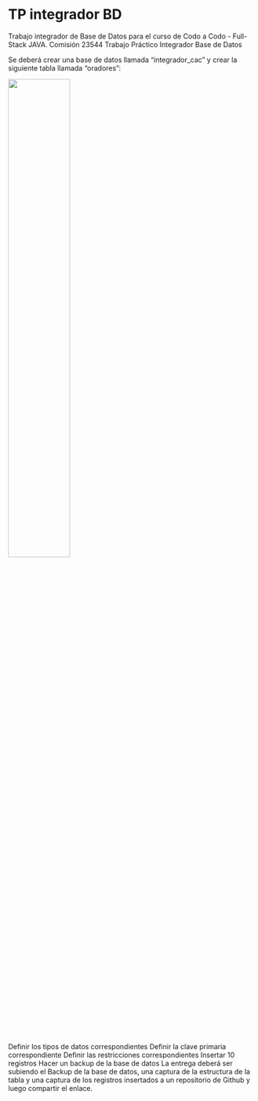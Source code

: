 # TP integrador BD
Trabajo integrador de Base de Datos para el curso de Codo a Codo - Full-Stack JAVA.
Comisión 23544
 Trabajo Práctico Integrador Base de Datos

Se deberá crear una base de datos llamada “integrador_cac” y crear la siguiente tabla llamada “oradores”:


<img src=".formato_tabla.png" width="50%" height="50%">

Definir los tipos de datos correspondientes
Definir la clave primaria correspondiente
Definir las restricciones correspondientes
Insertar 10 registros
Hacer un backup de la base de datos
La entrega deberá ser subiendo el Backup de la base de datos, una captura de la estructura de la tabla y una captura de los registros insertados a un repositorio de Github y luego compartir el enlace.
